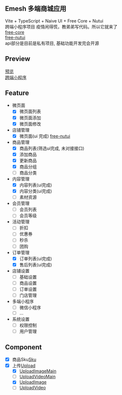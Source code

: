 ## Emesh 多端商城应用

Vite + TypeScript + Naive UI + Free Core + Nutui  
跨端小程序项目
疫情闲得慌，教弟弟写代码。所以它就来了  
[free-core](https://github.com/eamesh/free-core)  
[free-nutui](https://github.com/eamesh/free-nutui)  
api部分是目前是私有项目, 基础功能开发完会开源

## Preview

[预览](https://preview.v1.emesh.cc)  
[跨端小程序](https://github.com/eamesh/emesh-taro)

## Feature

- 微页面
  - [x] 微页面列表
  - [x] 微页面添加
  - [x] 微页面修改
- 店铺管理
  - [x] 微页面(ui 完成) [free-nutui](https://github.com/eamesh/free-nutui)
- 商品管理
  - [x] 商品列表(筛选ui完成, 未对接接口)
  - [x] 添加商品
  - [x] 更新商品
  - [x] 商品分组
  - [ ] 商品分类
- 内容管理
  - [x] 内容列表(ui完成)
  - [x] 内容分类(ui完成)
  - [ ] 素材资源
- 会员管理
  - [ ] 会员列表
  - [ ] 会员等级
- 活动管理
  - [ ] 折扣
  - [ ] 优惠券
  - [ ] 秒杀
  - [ ] 团购
- 订单管理
  - [x] 订单列表(ui完成)
  - [x] 售后列表(ui完成)
- 店铺设置
  - [ ] 基础设置
  - [ ] 商品设置
  - [ ] 订单设置
  - [ ] 门店管理
- 多端小程序
  - [ ] 微信小程序
  - [ ] ...
- 系统设置
  - [ ] 权限控制
  - [ ] 用户管理

## Component

- [x] 商品Sku[Sku](https://github.com/eamesh/emesh/tree/dev/src/components/sku)
- [x] 上传[Upload](https://github.com/eamesh/emesh/tree/dev/src/components/upload)
  - [x] [UploadImageMain](https://github.com/eamesh/emesh/blob/dev/src/components/upload/image/UploadImageMain.tsx)
  - [ ] [UploadVideoMain](https://github.com/eamesh/emesh/blob/dev/src/components/upload/video/UploadVideoMain.tsx)
  - [x] [UploadImage](https://github.com/eamesh/emesh/blob/dev/src/components/upload/image/UploadImage.tsx)
  - [ ] [UploadVideo](https://github.com/eamesh/emesh/blob/dev/src/components/upload/video/UploadVideo.tsx)
